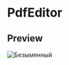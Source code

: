 # PdfEditor

## Preview 

![Безымянный](https://github.com/Andrey23500/PdfEditor/assets/79593659/f024382f-bf77-46b0-9a36-1967c3a39653)
